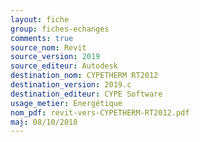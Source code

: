 ```yaml
---
layout: fiche
group: fiches-echanges
comments: true
source_nom: Revit
source_version: 2019
source_editeur: Autodesk
destination_nom: CYPETHERM RT2012
destination_version: 2019.c
destination_editeur: CYPE Software
usage_metier: Energétique
nom_pdf: revit-vers-CYPETHERM-RT2012.pdf
maj: 08/10/2018
---
```

